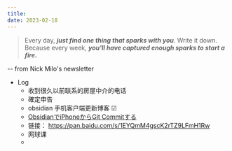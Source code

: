```yaml
---
title: 
date: 2023-02-18
---
```


> Every day, **_just find one thing that sparks with you_**. Write it down.
> Because every week, **_you'll have captured enough sparks to start a fire._**

-- from Nick Milo's newsletter 

- Log
	- 收到很久以前联系的房屋中介的电话
	- 確定申告
	- obsidian 手机客户端更新博客 ☑
	- [ObsidianでiPhoneからGit Commitする](https://zenn.dev/silverbirder/articles/5fef9e9b6aa178)
	- 链接： https://pan.baidu.com/s/1EYQmM4gscK2rTZ9LFmH1Rw 
	- 网球课
	- 
